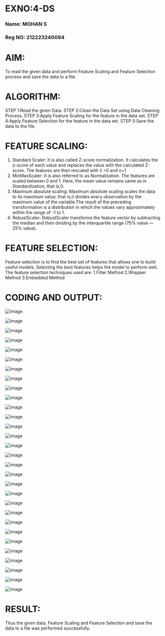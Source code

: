 # EXNO:4-DS
### Name: MOHAN S
### Reg NO: 212223240094

# AIM:
To read the given data and perform Feature Scaling and Feature Selection process and save the
data to a file.

# ALGORITHM:
STEP 1:Read the given Data.
STEP 2:Clean the Data Set using Data Cleaning Process.
STEP 3:Apply Feature Scaling for the feature in the data set.
STEP 4:Apply Feature Selection for the feature in the data set.
STEP 5:Save the data to the file.

# FEATURE SCALING:
1. Standard Scaler: It is also called Z-score normalization. It calculates the z-score of each value and replaces the value with the calculated Z-score. The features are then rescaled with x̄ =0 and σ=1
2. MinMaxScaler: It is also referred to as Normalization. The features are scaled between 0 and 1. Here, the mean value remains same as in Standardization, that is,0.
3. Maximum absolute scaling: Maximum absolute scaling scales the data to its maximum value; that is,it divides every observation by the maximum value of the variable.The result of the preceding transformation is a distribution in which the values vary approximately within the range of -1 to 1.
4. RobustScaler: RobustScaler transforms the feature vector by subtracting the median and then dividing by the interquartile range (75% value — 25% value).

# FEATURE SELECTION:
Feature selection is to find the best set of features that allows one to build useful models. Selecting the best features helps the model to perform well.
The feature selection techniques used are:
1.Filter Method
2.Wrapper Method
3.Embedded Method

# CODING AND OUTPUT:

![image](https://github.com/user-attachments/assets/f8005da7-8402-43f4-8a98-d2b43295ea8f)


![image](https://github.com/user-attachments/assets/12b56a94-86a8-43ad-9fd6-b313b7428768)


![image](https://github.com/user-attachments/assets/b00cb808-4a31-4d05-82f9-ce5f4f572882)


![image](https://github.com/user-attachments/assets/824b727a-03e8-4466-ae23-3ac4b5718ef4)


![image](https://github.com/user-attachments/assets/4c6716bb-dd84-4324-b387-d419a395fe23)


![image](https://github.com/user-attachments/assets/39b469a7-7e97-4ba1-a3bc-3e4c17aa2d04)


![image](https://github.com/user-attachments/assets/ae90ecb7-9830-4dc2-a312-70b6f7c2c0fa)


![image](https://github.com/user-attachments/assets/e5223700-4e87-46a1-a71d-2119bae9dc92)


![image](https://github.com/user-attachments/assets/3596a78e-d02f-4a81-9f78-5a2bda5710bb)


![image](https://github.com/user-attachments/assets/e46074cf-2f55-457c-9236-42d4de6f1de2)


![image](https://github.com/user-attachments/assets/f17d2ea1-c0d5-4c8e-842b-82a29f44116e)


![image](https://github.com/user-attachments/assets/c3f0a521-d014-4a29-bb69-f84195b33597)


![image](https://github.com/user-attachments/assets/a2a01c63-ac01-43c6-bca5-450dd3b1f35f)


![image](https://github.com/user-attachments/assets/f456f211-cd45-447b-838c-c8f22a7c0eb4)


![image](https://github.com/user-attachments/assets/d0c8bcd7-ceac-4c3a-b46d-bb344a311c35)


![image](https://github.com/user-attachments/assets/34cf5506-1565-466a-ae11-cfe34098eaad)


![image](https://github.com/user-attachments/assets/5968b3fc-7c3d-4ab1-a9c8-ba5dbb857952)


![image](https://github.com/user-attachments/assets/87fad7c6-82db-4a0e-beb9-271fedb8dfd9)


![image](https://github.com/user-attachments/assets/6ff470e3-2cdc-4c47-b26d-1211bd66efc9)


![image](https://github.com/user-attachments/assets/f6cc8454-38ce-43a6-afad-d7798b39d8b6)


![image](https://github.com/user-attachments/assets/6f2b4ee4-cf35-4b5d-a217-4364b96b9461)


![image](https://github.com/user-attachments/assets/d2f60dcc-03fa-4667-8bf4-7fb9b7b05255)


![image](https://github.com/user-attachments/assets/64428b89-2f9c-46da-a4a7-9945f88c1bcb)


![image](https://github.com/user-attachments/assets/d46cdcaa-ac77-4593-a891-d5f3659b3d6e)


![image](https://github.com/user-attachments/assets/772401d6-2f10-4a3a-a50b-4a28f15253b1)


![image](https://github.com/user-attachments/assets/5f8d6565-9064-462e-a724-67ddd1a5d951)


![image](https://github.com/user-attachments/assets/c6b5a99a-da01-4886-b82d-c2cbbe88666e)


![image](https://github.com/user-attachments/assets/0d43f58c-ab5e-418e-8fdd-fea92e422a14)


![image](https://github.com/user-attachments/assets/7b330436-3448-46c6-88bb-aa5fbb39a140)


![image](https://github.com/user-attachments/assets/2e096dec-2943-4dc7-a43f-95cd0627ccfb)

# RESULT:
Thus the given data, Feature Scaling and Feature Selection and save the data to a file was performed successfully.
